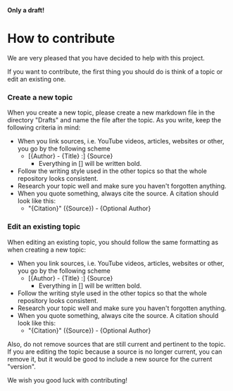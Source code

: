 **Only a draft!**

# How to contribute

We are very pleased that you have decided to help with this project.

If you want to contribute, the first thing you should do is think of a topic or edit an existing one.

### Create a new topic

When you create a new topic, please create a new markdown file in the directory "Drafts" and name the file after the topic. As you write, keep the following criteria in mind:

- When you link sources, i.e. YouTube videos, articles, websites or other, you go by the following scheme
    - [{Author} - {Title} :] {Source}
        - Everything in [] will be written bold.
- Follow the writing style used in the other topics so that the whole repository looks consistent.
- Research your topic well and make sure you haven't forgotten anything.
- When you quote something, always cite the source. A citation should look like this:
    - "{Citation}" ({Source}) - {Optional Author}

### Edit an existing topic

When editing an existing topic, you should follow the same formatting as when creating a new topic:

- When you link sources, i.e. YouTube videos, articles, websites or other, you go by the following scheme
    - [{Author} - {Title} :] {Source}
        - Everything in [] will be written bold.
- Follow the writing style used in the other topics so that the whole repository looks consistent.
- Research your topic well and make sure you haven't forgotten anything.
- When you quote something, always cite the source. A citation should look like this:
    - "{Citation}" ({Source}) - {Optional Author}

Also, do not remove sources that are still current and pertinent to the topic. If you are editing the topic because a source is no longer current, you can remove it, but it would be good to include a new source for the current "version".

We wish you good luck with contributing!
